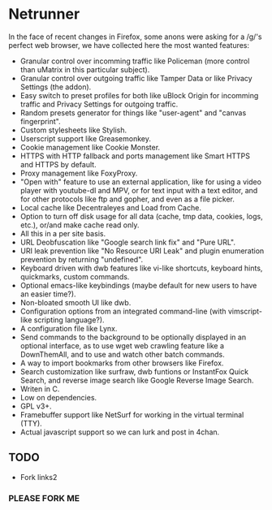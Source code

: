 # Netrunner
In the face of recent changes in Firefox, some anons were asking for a /g/'s perfect web browser, we have collected here the most wanted features:
- Granular control over incomming traffic like Policeman (more control than uMatrix in this particular subject).
- Granular control over outgoing traffic like Tamper Data or like Privacy Settings (the addon).
- Easy switch to preset profiles for both like uBlock Origin for incomming traffic and Privacy Settings for outgoing traffic.
- Random presets generator for things like "user-agent" and "canvas fingerprint".
- Custom stylesheets like Stylish.
- Userscript support like Greasemonkey.
- Cookie management like Cookie Monster.
- HTTPS with HTTP fallback and ports management like Smart HTTPS and HTTPS by default.
- Proxy management like FoxyProxy.
- "Open with" feature to use an external application, like for using a video player with youtube-dl and MPV, or for text input with a text editor, and for other protocols like ftp and gopher, and even as a file picker.
- Local cache like Decentraleyes and Load from Cache.
- Option to turn off disk usage for all data (cache, tmp data, cookies, logs, etc.), or/and make cache read only.
- All this in a per site basis.
- URL Deobfuscation like "Google search link fix" and "Pure URL".
- URI leak prevention like "No Resource URI Leak" and plugin enumeration prevention by returning "undefined".
- Keyboard driven with dwb features like vi-like shortcuts, keyboard hints, quickmarks, custom commands.
- Optional emacs-like keybindings (maybe default for new users to have an easier time?).
- Non-bloated smooth UI like dwb.
- Configuration options from an integrated command-line (with vimscript-like scripting language?).
- A configuration file like Lynx.
- Send commands to the background to be optionally displayed in an optional interface, as to use wget web crawling feature like a DownThemAll, and to use and watch other batch commands.
- A way to import bookmarks from other browsers like Firefox.
- Search customization like surfraw, dwb funtions or InstantFox Quick Search, and reverse image search like Google Reverse Image Search.
- Writen in C.
- Low on dependencies.
- GPL v3+.
- Framebuffer support like NetSurf for working in the virtual terminal (TTY).
- Actual javascript support so we can lurk and post in 4chan.

## TODO
- Fork links2

### PLEASE FORK ME
